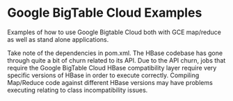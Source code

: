 Google BigTable Cloud Examples
==============================

Examples of how to use Google Bigtable Cloud both with GCE map/reduce as well as stand alone applications.

Take note of the dependencies in pom.xml.  The HBase codebase has gone through quite a bit of churn related to its API.  Due to the API churn, jobs that require the Google BigTable Cloud HBase compatibility layer require very specific versions of HBase in order to execute correctly.  Compiling Map/Reduce code against different HBase versions may have problems executing relating to class incompatibility issues.
